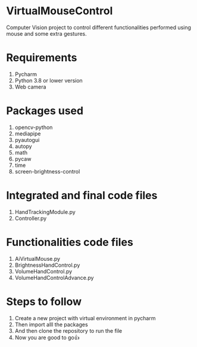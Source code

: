 # VirtualMouseControl
Computer Vision project to control different functionalities performed using mouse and some extra gestures.

# Requirements
1. Pycharm
2. Python 3.8 or lower version
3. Web camera

# Packages used
1. opencv-python
2. mediapipe
3. pyautogui
4. autopy
5. math
6. pycaw
7. time
8. screen-brightness-control

# Integrated and final code files
1. HandTrackingModule.py
2. Controller.py

# Functionalities code files
1. AiVirtualMouse.py
2. BrightnessHandControl.py
3. VolumeHandControl.py 
4. VolumeHandControlAdvance.py

# Steps to follow
1. Create a new project with virtual environment in pycharm
2. Then import alll the packages
3. And then clone the repository to run the file
4. Now you are good to go👍
